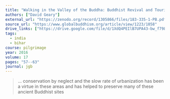 ```yaml
---
title: "Walking in the Valley of the Buddha: Buddhist Revival and Tourism Development in Bihar"
authors: ["David Geary"]
external_url: "https://zenodo.org/record/1305866/files/183-335-1-PB.pdf"
source_url: "https://www.globalbuddhism.org/article/view/1223/1058"
drive_links: ["https://drive.google.com/file/d/1XdQ4PEIlB7UPA43-bw_f79LvPrs3D4rM/view?usp=drivesdk"]
tags: 
  - india
  - bihar
course: pilgrimage
year: 2016
volume: 17
pages: "57--63"
journal: jgb
---
```


> … conservation by neglect and the slow rate of urbanization has been a virtue in these areas and has helped to preserve many of these ancient Buddhist sites


